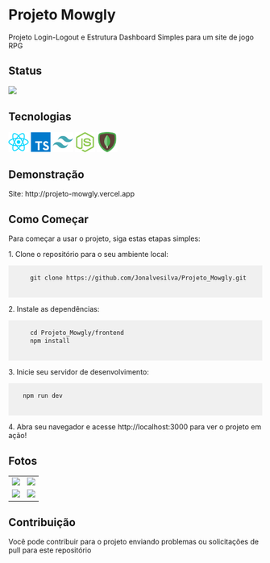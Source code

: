 <h1>Projeto Mowgly</h1>
<p>Projeto Login-Logout e Estrutura Dashboard Simples para um site de jogo RPG</p>
<h2>Status</h2>
<img src="https://img.shields.io/badge/Finalizado-28a745"/>
<h2>Tecnologias</h2>
<p>
  <img src="https://github.com/Jonalvesilva/Jonalvesilva/blob/main/react.png" alt="react" heigth=40 width=40/>
  <img src="https://github.com/Jonalvesilva/Jonalvesilva/blob/main/typescript.png" alt="typescript" heigth=40 width=40/>
  <img src="https://github.com/Jonalvesilva/Jonalvesilva/blob/main/tailwind.png" alt="tailwind" heigth=40 width=40/>
  <img src="https://github.com/Jonalvesilva/Jonalvesilva/blob/main/node.png" alt="node" heigth=40 width=40/>
  <img src="https://github.com/Jonalvesilva/Jonalvesilva/blob/main/mongo.png" alt="mongo" heigth=40 width=40/>
</p>
<h2>Demonstração</h2>
<p>Site: http://projeto-mowgly.vercel.app</p>
<h2>Como Começar</h2>
<p>Para começar a usar o projeto, siga estas etapas simples:</p>
<p>1. Clone o repositório para o seu ambiente local:</p>
<div style="background-color:#f0f0f0;">
  <pre>
    <code>
      git clone https://github.com/Jonalvesilva/Projeto_Mowgly.git
    </code>
  </pre>
</div>
<p>2. Instale as dependências:</p>
<div style="background-color:#f0f0f0;">
  <pre>
    <code>
      cd Projeto_Mowgly/frontend
      npm install
    </code>
  </pre>
</div>
<p>3. Inicie seu servidor de desenvolvimento:</p>
<div style="background-color:#f0f0f0;">
  <pre>
    <code>
    npm run dev
    </code>
  </pre>
</div>
<p>4. Abra seu navegador e acesse http://localhost:3000 para ver o projeto em ação!</p>
<h2>Fotos</h2>
<table>
  <tr>
    <td><img src="https://drive.google.com/uc?export=view&id=1dJ7js2hKaxLFdf9IcCYaALgbgPaHgRo4" 
          width=500/></td>
          <td><img src="https://drive.google.com/uc?export=view&id=1dOdcH2vcLvTNmMVTc4LuB6sasvxmefCS" 
          width=500/></td>
 
  </tr>
    <tr>
    <td><img src="https://drive.google.com/uc?export=view&id=1XOlqwr-muAe6fqFwLUKSbvRLoIT2hVhS" 
          width=500/></td>
          <td><img src="https://drive.google.com/uc?export=view&id=1Y-cooYv84PBwceNcgt8qa_PXeU40lpyN" 
          width=500/></td>
 
  </tr>
</table>
<h2>Contribuição</h2>
<p>Você pode contribuir para o projeto enviando problemas ou solicitações de pull para este repositório</p>
